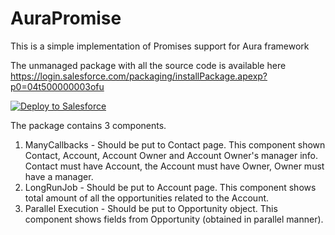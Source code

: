 # AuraPromise
This is a simple implementation of Promises support for Aura framework

The unmanaged package with all the source code is available here https://login.salesforce.com/packaging/installPackage.apexp?p0=04t500000003ofu

<a href="https://githubsfdeploy.herokuapp.com?owner=mvoronin80&repo=AuraPromise">
  <img alt="Deploy to Salesforce"
       src="https://raw.githubusercontent.com/afawcett/githubsfdeploy/master/src/main/webapp/resources/img/deploy.png">
</a>

The package contains 3 components.

1. ManyCallbacks - Should be put to Contact page. This component shown Contact, Account, Account Owner and Account Owner's manager info. Contact must have Account, the Account must have Owner, Owner must have a manager.
2. LongRunJob - Should be put to Account page. This component shows total amount of all the opportunities related to the Account.
3. Parallel Execution - Should be put to Opportunity object. This component shows fields from Opportunity (obtained in parallel manner).
